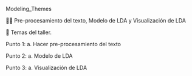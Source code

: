 Modeling_Themes

🧛‍♂️ Pre-procesamiento del texto, Modelo de LDA y Visualización de LDA


👻 Temas del taller.

Punto 1:
a. Hacer pre-procesamiento del texto

Punto 2:
a. Modelo de LDA

Punto 3:
a. Visualización de LDA
